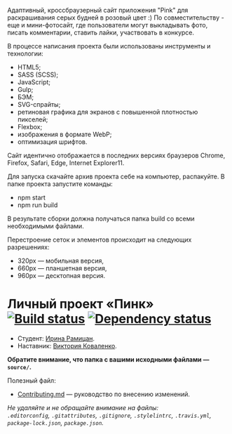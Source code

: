 Адаптивный, кроссбраузерный сайт приложения "Pink"  для раскрашивания серых будней в розовый цвет :)
По совместительству - еще и мини-фотосайт, где пользователи могут выкладывать фото, писать комментарии, ставить лайки, участвовать в конкурсе.

В процессе написания проекта были использованы инструменты и технологии:
- HTML5;
- SASS (SCSS);
- JavaScript;
- Gulp;
- БЭМ;
- SVG-спрайты;
- ретиновая графика для экранов с повышенной плотностью пикселей;
- Flexbox;
- изображения в формате WebP;
- оптимизация шрифтов.

Сайт идентично отображается в последних версиях браузеров Chrome, Firefox, Safari, Edge, Internet Explorer11.

Для запуска скачайте архив проекта себе на компьютер, распакуйте. В папке проекта запустите команды:
- npm start
- npm run build

В результате сборки должна получаться папка build со всеми необходимыми файлами.

Перестроение сеток и элементов происходит на следующих разрешениях:
- 320px — мобильная версия,
- 660px — планшетная версия,
- 960px — десктопная версия.



# Личный проект «Пинк» [![Build status][travis-image]][travis-url] [![Dependency status][dependency-image]][dependency-url]

* Студент: [Ирина Рамицан](https://up.htmlacademy.ru/adaptive/17/user/877447).
* Наставник: [Виктория Коваленко](https://htmlacademy.ru/profile/id42638).

**Обратите внимание, что папка с вашими исходными файлами — `source/`.**

Полезный файл:

- [Contributing.md](Contributing.md) — руководство по внесению изменений.

_Не удаляйте и не обращайте внимание на файлы:_<br>
_`.editorconfig`, `.gitattributes`, `.gitignore`, `.stylelintrc`, `.travis.yml`, `package-lock.json`, `package.json`._


[travis-image]: https://travis-ci.com/htmlacademy-adaptive/877447-pink-17.svg?branch=master
[travis-url]: https://travis-ci.com/htmlacademy-adaptive/877447-pink-17
[dependency-image]: https://david-dm.org/htmlacademy-adaptive/877447-pink-17/dev-status.svg?style=flat-square
[dependency-url]: https://david-dm.org/htmlacademy-adaptive/877447-pink-17?type=dev
